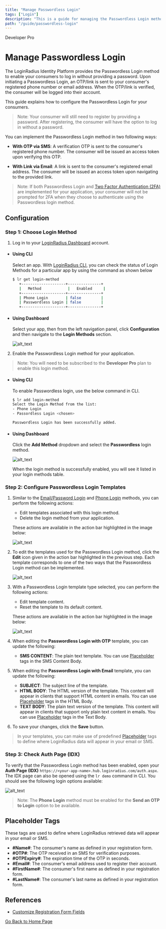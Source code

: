 ```yaml
---
title: "Manage Passwordless Login"
tags: ["Login"]
description: "This is a guide for managing the Passwordless Login method in LoginRadius."
path: "/guide/passwordless-login"
---
```


<span class="devloper-premium plan-tag">Developer Pro</span>

# Manage Passwordless Login

The LoginRadius Identity Platform provides the Passwordless Login method to enable your consumers to log in without providing a password. Upon initiating a Passwordless Login, an OTP/link is sent to your consumer's registered phone number or email address. When the OTP/link is verified, the consumer will be logged into their account.

This guide explains how to configure the Passwordless Login for your consumers.

> Note: Your consumer will still need to register by providing a password. After registering, the consumer will have the option to log in without a password.

You can implement the Passwordless Login method in two following ways:

* **With OTP via SMS**: A verification OTP is sent to the consumer's registered phone number. The consumer will be issued an access token upon verifying this OTP.

* **With Link via Email**: A link is sent to the consumer's registered email address. The consumer will be issued an access token upon navigating to the provided link.

> Note: If both Passwordless Login and <a href="https://www.loginradius.com/docs/developer/guide/mfa" target="_blank">Two Factor Authentication (2FA)</a> are implemented for your application, your consumer will not be prompted for 2FA when they choose to authenticate using the Passwordless login method.

## Configuration

### Step 1: Choose Login Method

1. Log in to your <a href="https://dashboard.loginradius.com/dashboard" target="_blank">LoginRadius Dashboard</a> account. 

- #### Using CLI
   Select an app. With [LoginRadius CLI](https://github.com/LoginRadius/lr-cli/), you can check the status of Login Methods for a particular app by using the command as shown below
   ``` sh
   $ lr get login-method
      +--------------------+---------------+
      |   Method  	        |   Enabled     |  
      +--------------------+---------------+
      | Phone Login        | false         |	
      | Passwordless Login | false         | 
      +--------------------+---------------+
   ```
- #### Using Dashboard

   Select your app, then from the left navigation panel, click **Configuration** and then navigate to the **Login Methods** section.

   ![alt_text](../../assets/blog-common/configuration.png "image_tooltip")

2. Enable the Passwordless Login method for your application. 
 > Note: You will need to be subscribed to the **Developer Pro** plan to enable this login method.

- #### Using CLI
   To enable Passwordless login, use the below command in CLI.
   ```sh
   $ lr add login-method
   Select the Login Method from the list:
   - Phone Login 
   - Passordless Login <chosen>

   Passwordless Login has been successfully added.
   ```
- #### Using Dashboard
   Click the **Add Method** dropdown and select the **Passwordless** login method.

   ![alt_text](images/add-passwordless-method.png "image_tooltip")

   When the login method is successfully enabled, you will see it listed in your login methods table. 

### Step 2: Configure Passwordless Login Templates

1. Similar to the <a href="https://www.loginradius.com/docs/developer/guide/emailpassword-login/" target="_blank">Email/Password Login</a> and <a href="https://www.loginradius.com/docs/developer/guide/phone-login" target="_blank">Phone Login</a> methods, you can perform the following actions:

   * Edit templates associated with this login method.
   * Delete the login method from your application.

   These actions are available in the action bar highlighted in the image below:

   ![alt_text](images/passwordless-method-actions.png "image_tooltip")

2. To edit the templates used for the Passwordless Login method, click the **Edit** icon given in the action bar highlighted in the previous step. Each template corresponds to one of the two ways that the Passwordless Login method can be implemented.

   ![alt_text](images/passwordless-templates.png "image_tooltip")

3. With a Passwordless Login template type selected, you can perform the following actions:

   * Edit template content.
   * Reset the template to its default content.

   These actions are available in the action bar highlighted in the image below:

   ![alt_text](images/passwordless-template-edit.png "image_tooltip")

4. When editing the **Passwordless Login with OTP** template, you can update the following:

   * **SMS CONTENT**: The plain text template. You can use [Placeholder](#placeholder-tags) tags in the SMS Content Body.


5. When editing the **Passwordless Login with Email** template, you can update the following:

   * **SUBJECT**: The subject line of the template.
   * **HTML BODY**: The HTML version of the template. This content will appear in clients that support HTML content in emails. You can use [Placeholder](#placeholder-tags) tags in the HTML Body.
   * **TEXT BODY**: The plain text version of the template. This content will appear in clients that support only plain text content in emails. You can use [Placeholder](#placeholder-tags) tags in the Text Body.
   

6. To save your changes, click the **Save** button.

> In your templates, you can make use of predefined [Placeholder](#placeholder-tags) tags to define where LoginRadius data will appear in your email or SMS.



### Step 3: Check Auth Page (IDX)

To verify that the Passwordless Login method has been enabled, open your **Auth Page (IDX)** `https://<your-app-name>.hub.loginradius.com/auth.aspx`. The IDX page can also be opened using the `lr demo` command in CLI. You should see the following login options available:

![alt_text](../../assets/blog-common/idx-passwordless.png "image_tooltip")

> Note: The **Phone Login** method must be enabled for the **Send an OTP to Login** option to be available.

## Placeholder Tags

These tags are used to define where LoginRadius retrieved data will appear in your email or SMS.

* **#Name#**: The consumer's name as defined in your registration form.
* **#OTP#**: The OTP received in an SMS for verification purposes.
* **#OTPExpiry#**: The expiration time of the OTP in seconds.
* **#Email#**: The consumer's email address used to register their account.
* **#FirstName#**: The consumer's first name as defined in your registration form.
* **#LastName#**: The consumer's last name as defined in your registration form.

## References

* <a href="https://www.loginradius.com/docs/developer/guide/custom-registration" target="_blank">Customize Registration Form Fields</a>


[Go Back to Home Page](/)
